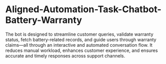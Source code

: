 # Aligned-Automation-Task-Chatbot-Battery-Warranty
The bot is designed to streamline customer queries, validate warranty status, fetch battery-related records, and guide users through warranty claims—all through an interactive and automated conversation flow. It reduces manual workload, enhances customer experience, and ensures accurate and timely responses across support channels.
